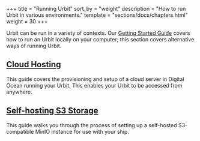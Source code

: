 +++
title = "Running Urbit"
sort_by = "weight"
description = "How to run Urbit in various environments."
template = "sections/docs/chapters.html"
weight = 30
+++

Urbit can be run in a variety of contexts. Our [Getting Started
Guide](/manual/getting-started/) covers how to run an Urbit locally
on your computer; this section covers alternative ways of running Urbit.

## [Cloud Hosting](/manual/running/hosting)

This guide covers the provisioning and setup of a cloud server in Digital Ocean
running your Urbit. This enables your Urbit to be accessed from anywhere.

## [Self-hosting S3 Storage](/manual/running/minio)

This guide walks you through the process of setting up a self-hosted
S3-compatible MinIO instance for use with your ship.
